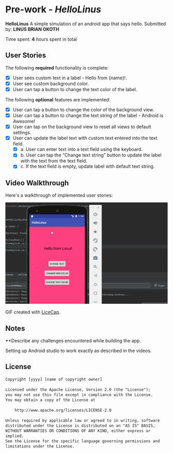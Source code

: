# Pre-work - *HelloLinus*

**HelloLinus** A simple simulation of  an android app that says hello.
Submitted by: **LINUS BRIAN OKOTH**

Time spent: **4** hours spent in total

## User Stories

The following **required** functionality is complete:

* [x] User sees custom text in a label - Hello from {name}!.
* [x] User see custom background color.
* [x] User can tap a button to change the text color of the label.

The following **optional** features are implemented:

* [x] User can tap a button to change the color of the background view.
* [x] User can tap a button to change the text string of the label - Android is Awesome!
* [x] User can tap on the background view to reset all views to default settings.
* [x] User can update the label text with custom text entered into the text field.
    * [x] a. User can enter text into a text field using the keyboard.
    * [x] b. User can tap the “Change text string” button to update the label with the text from the text field.
    * [x] c. If the text field is empty, update label with default text string.

## Video Walkthrough 

Here's a walkthrough of implemented user stories:

<img src= 'PreAssignment.gif' title='Video Walkthrough' width='' alt='Video Walkthrough' />

GIF created with [LiceCap](http://www.cockos.com/licecap/).

## Notes

**Describe any challenges encountered while building the app.

Setting up Android studio to work exactly as described in the videos.
   
## License

    Copyright [yyyy] [name of copyright owner]

    Licensed under the Apache License, Version 2.0 (the "License");
    you may not use this file except in compliance with the License.
    You may obtain a copy of the License at

        http://www.apache.org/licenses/LICENSE-2.0

    Unless required by applicable law or agreed to in writing, software
    distributed under the License is distributed on an "AS IS" BASIS,
    WITHOUT WARRANTIES OR CONDITIONS OF ANY KIND, either express or implied.
    See the License for the specific language governing permissions and
    limitations under the License.
